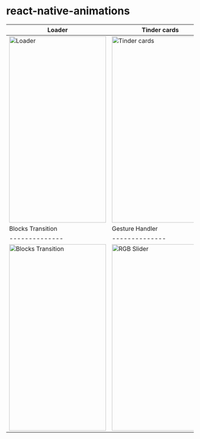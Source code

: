 # react-native-animations


| Loader  | Tinder cards | Cards rotation |
| -------------- | -------------- | -------------- |
| <img src="https://user-images.githubusercontent.com/71637814/216469832-4de5e1be-463c-4d72-81b3-9ca6d1f20f33.gif" alt="Loader" width="260" height="500"/> | <img src="https://user-images.githubusercontent.com/71637814/216473048-b8c7f694-bf38-4dfa-8ea2-bf9ad9ab3ac7.gif" alt="Tinder cards" width="260" height="500"/> | <img src="https://user-images.githubusercontent.com/71637814/217364570-13ca00db-8c19-4a66-acf4-53e0a1ac953d.gif" alt="Gesture Handler" width="260" height="500"/> |
| Blocks Transition  | Gesture Handler | -------------- |
| -------------- | -------------- | -------------- |
| <img src="https://user-images.githubusercontent.com/71637814/216814829-1df39dea-e7cb-46a3-83e2-52b2b2c0790c.gif" alt="Blocks Transition" width="260" height="500"/> | <img src="https://user-images.githubusercontent.com/71637814/216558790-ea137a45-4af8-4188-a2dd-812e986ee143.gif" alt="RGB Slider" width="260" height="500"/> | <img src="" alt="Something" width="260" height="500"/> |

